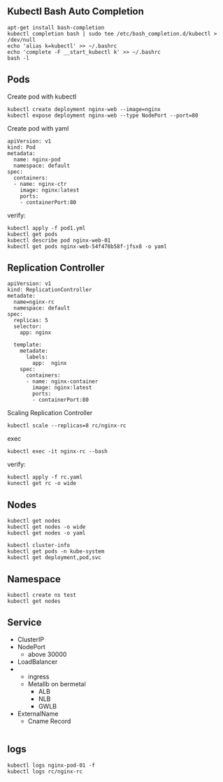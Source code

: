 ## Kubectl Bash Auto Completion
```
apt-get install bash-completion
kubectl completion bash | sudo tee /etc/bash_completion.d/kubectl > /dev/null
echo 'alias k=kubectl' >> ~/.bashrc
echo 'complete -F __start_kubectl k' >> ~/.bashrc
bash -l
```


## Pods
Create pod with kubectl
```
kubectl create deployment nginx-web --image=nginx
kubectl expose deployment nginx-web --type NodePort --port=80
```
Create pod with yaml 
```
apiVersion: v1
kind: Pod
metadata:
  name: nginx-pod
  namespace: default
spec:
  containers:
  - name: nginx-ctr
    image: nginx:latest
    ports:
    - containerPort:80
```
verify:
```
kubectl apply -f pod1.yml
kubectl get pods
kubectl describe pod nginx-web-01
kubectl get pods nginx-web-54f478b58f-jfsx8 -o yaml
```
## Replication Controller
```
apiVersion: v1
kind: ReplicationController
metadate:
  name=nginx-rc
  namespace: default
spec:
  replicas: 5
  selector:
    app: nginx

  template:
    metadate:
      labels:
        app:  nginx
    spec:
      containers:
      - name: nginx-container
        image: nginx:latest
        ports:
        - containerPort:80
```
Scaling Replication Controller
```
kubectl scale --replicas=8 rc/nginx-rc

```
exec 
```
kubectl exec -it nginx-rc --bash
```
verify:
```
kubectl apply -f rc.yaml
kunectl get rc -o wide
```

##  Nodes
```
kubectl get nodes
kubectl get nodes -o wide
kubectl get nodes -o yaml

kubectl cluster-info
kubectl get pods -n kube-system
kubectl get deployment,pod,svc
```
## Namespace
```
kubectl create ns test
kubectl get nodes
```
## Service
* ClusterIP
* NodePort
    - above 30000
* LoadBalancer
*   - ingress
    - Metallb on bermetal
       + ALB
       + NLB
       + GWLB 
* ExternalName
    - Cname Record
```

```

## logs
```
kubectl logs nginx-pod-01 -f
kubectl logs rc/nginx-rc

```
